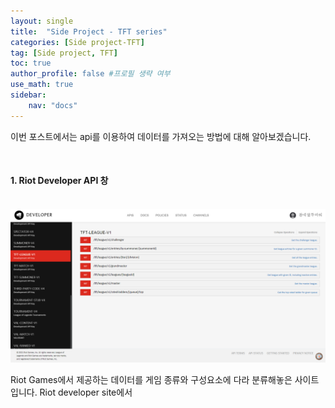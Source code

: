 ```yaml
---
layout: single
title:  "Side Project - TFT series"
categories: [Side project-TFT]
tag: [Side project, TFT]
toc: true
author_profile: false #프로필 생략 여부
use_math: true
sidebar:
    nav: "docs"
---
```








이번 포스트에서는 api를 이용하여 데이터를 가져오는 방법에 대해 알아보겠습니다.





<br/>



#### 1. Riot Developer API 창



<br/>



<img src="../../images/2022-02-04-tft2/image-20220207223707727.png" alt="image-20220207223707727" style="zoom: 67%;" />





Riot Games에서 제공하는 데이터를 게임 종류와 구성요소에 다라 분류해놓은 사이트입니다. Riot developer site에서 
